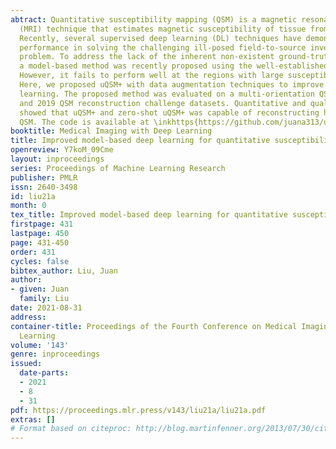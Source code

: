 ```yaml
---
abtract: Quantitative susceptibility mapping (QSM) is a magnetic resonance imaging
  (MRI) technique that estimates magnetic susceptibility of tissue from MR phase measurements.
  Recently, several supervised deep learning (DL) techniques have demonstrated impressive
  performance in solving the challenging ill-posed field-to-source inverse QSM reconstruction
  problem. To address the lack of the inherent non-existent ground-truth QSM references,
  a model-based method was recently proposed using the well-established physical model.
  However, it fails to perform well at the regions with large susceptibility variations.
  Here, we proposed uQSM+ with data augmentation techniques to improve the model-based
  learning. The proposed method was evaluated on a multi-orientation QSM datasets
  and 2019 QSM reconstruction challenge datasets. Quantitative and qualitative evaluation
  showed that uQSM+ and zero-shot uQSM+ was capable of reconstructing high quality
  QSM. The code is available at \inkhttps{https://github.com/juana313/uQSM-plus}.
booktitle: Medical Imaging with Deep Learning
title: Improved model-based deep learning for quantitative susceptibility mapping
openreview: Y7koM_09Cme
layout: inproceedings
series: Proceedings of Machine Learning Research
publisher: PMLR
issn: 2640-3498
id: liu21a
month: 0
tex_title: Improved model-based deep learning for quantitative susceptibility mapping
firstpage: 431
lastpage: 450
page: 431-450
order: 431
cycles: false
bibtex_author: Liu, Juan
author:
- given: Juan
  family: Liu
date: 2021-08-31
address:
container-title: Proceedings of the Fourth Conference on Medical Imaging with Deep
  Learning
volume: '143'
genre: inproceedings
issued:
  date-parts:
  - 2021
  - 8
  - 31
pdf: https://proceedings.mlr.press/v143/liu21a/liu21a.pdf
extras: []
# Format based on citeproc: http://blog.martinfenner.org/2013/07/30/citeproc-yaml-for-bibliographies/
---
```

